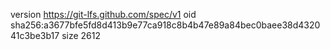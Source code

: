 version https://git-lfs.github.com/spec/v1
oid sha256:a3677bfe5fd8d413b9e77ca918c8b4b47e89a84bec0baee38d432041c3be3b17
size 2612
